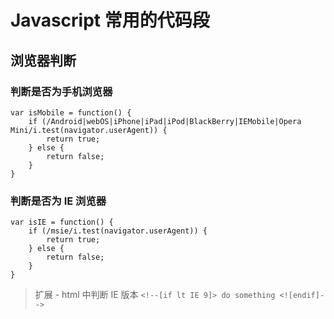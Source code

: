 # Javascript 常用的代码段

## 浏览器判断

### 判断是否为手机浏览器

```
var isMobile = function() {
    if (/Android|webOS|iPhone|iPad|iPod|BlackBerry|IEMobile|Opera Mini/i.test(navigator.userAgent)) {
        return true;
    } else {
        return false;
    }
}
```

### 判断是否为 IE 浏览器

```
var isIE = function() {
    if (/msie/i.test(navigator.userAgent)) {
        return true;
    } else {
        return false;
    }
}
```
> 扩展 - html 中判断 IE 版本
> ```<!--[if lt IE 9]> do something <![endif]-->```